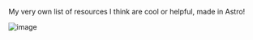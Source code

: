My very own list of resources I think are cool or helpful, made in Astro!

![image](https://user-images.githubusercontent.com/26943671/197100451-6d71ad16-114b-40a3-9c5e-b45f367d51e0.png)
